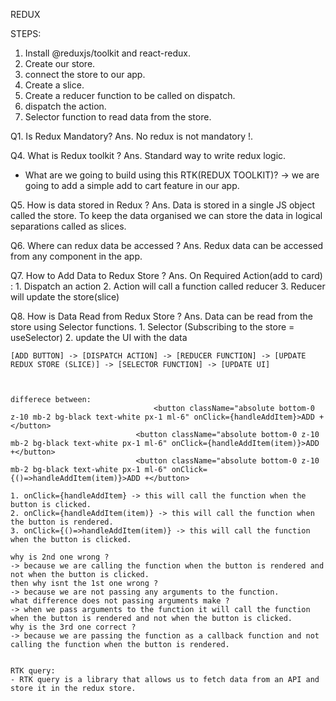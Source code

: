 REDUX

STEPS:
1. Install @reduxjs/toolkit and react-redux.
2. Create our store.
3. connect the store to our app.
4. Create a slice.
5. Create a reducer function to be called on dispatch.
6. dispatch the action.
7. Selector function to read data from the store.

Q1. Is Redux Mandatory?
Ans. No redux is not mandatory !.

Q4. What is Redux toolkit ?
Ans. Standard way to write redux logic.

- What are we going to build using this RTK(REDUX TOOLKIT)?
    -> we are going to add a simple add to cart feature in our app.

Q5. How is data stored in Redux ?
Ans. Data is stored in a single JS object called the store. To keep the data organised we can store the data in logical separations called as slices.

Q6. Where can redux data be accessed ?
Ans. Redux data can be accessed from any component in the app.

Q7. How to Add Data to Redux Store ?
Ans. On Required Action(add to card) :
    1. Dispatch an action 
    2. Action will call a function called reducer
    3. Reducer will update the store(slice)

Q8. How is Data Read from Redux Store ?
Ans. Data can be read from the store using Selector functions.
    1. Selector (Subscribing to the store = useSelector)
    2. update the UI with the data




    [ADD BUTTON] -> [DISPATCH ACTION] -> [REDUCER FUNCTION] -> [UPDATE REDUX STORE (SLICE)] -> [SELECTOR FUNCTION] -> [UPDATE UI]

    

    differece between:
                                    <button className="absolute bottom-0 z-10 mb-2 bg-black text-white px-1 ml-6" onClick={handleAddItem}>ADD +</button>
                                <button className="absolute bottom-0 z-10 mb-2 bg-black text-white px-1 ml-6" onClick={handleAddItem(item)}>ADD +</button>
                                <button className="absolute bottom-0 z-10 mb-2 bg-black text-white px-1 ml-6" onClick={()=>handleAddItem(item)}>ADD +</button>

    1. onClick={handleAddItem} -> this will call the function when the button is clicked.
    2. onClick={handleAddItem(item)} -> this will call the function when the button is rendered.
    3. onClick={()=>handleAddItem(item)} -> this will call the function when the button is clicked.

    why is 2nd one wrong ?
    -> because we are calling the function when the button is rendered and not when the button is clicked.
    then why isnt the 1st one wrong ?
    -> because we are not passing any arguments to the function.
    what difference does not passing arguments make ?
    -> when we pass arguments to the function it will call the function when the button is rendered and not when the button is clicked.
    why is the 3rd one correct ?
    -> because we are passing the function as a callback function and not calling the function when the button is rendered.


    RTK query:
    - RTK query is a library that allows us to fetch data from an API and store it in the redux store.
    